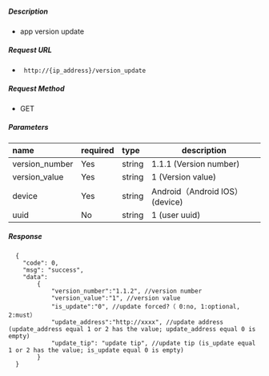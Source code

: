 
##### Description #####

- app version update

##### Request URL
- ` http://{ip_address}/version_update`

##### Request Method
- GET

##### Parameters

|name|required|type|description|
|:----    |:---|:----- |-----   |
|version_number |Yes   |string  |1.1.1 (Version number)|
|version_value |Yes   |string  |1 (Version value)|
|device | Yes   |string  |Android（Android  IOS）(device)|
|uuid |No   |string  |1 (user uuid)|

##### Response #####

```
  {
    "code": 0,
	"msg": "success",
    "data":
		{
			"version_number":"1.1.2", //version number
			"version_value":"1", //version value
			"is_update":"0", //update forced?（ 0:no, 1:optional, 2:must）
			"update_address":"http://xxxx", //update address (update_address equal 1 or 2 has the value; update_address equal 0 is empty)
			"update_tip": "update tip", //update tip (is_update equal 1 or 2 has the value; is_update equal 0 is empty)
		}
  }
```